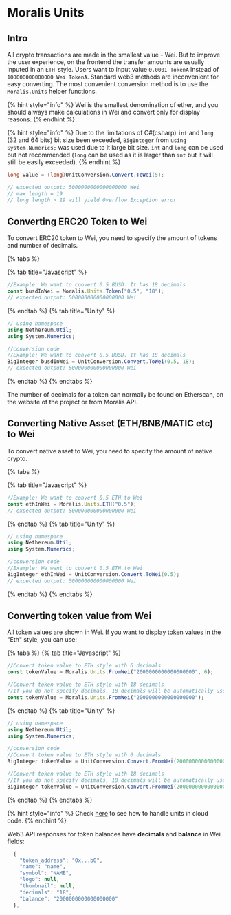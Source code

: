 # Moralis Units

## Intro

All crypto transactions are made in the smallest value - Wei. But to improve the user experience, on the frontend the transfer amounts are usually inputed in an `ETH `style. Users want to input value `0.0001 TokenA` instead of `100000000000000 Wei TokenA`. Standard web3 methods are inconvenient for easy converting. The most convenient conversion method is to use the `Moralis.Units` helper functions.

{% hint style="info" %}
Wei is the smallest denomination of ether, and you should always make calculations in Wei and convert only for display reasons.
{% endhint %}

{% hint style="info" %}
Due to the limitations of C#(csharp) `int` and `long` (32 and 64 bits) bit size been exceeded, `BigInteger` from `using System.Numerics;` was used due to it large bit size. `int` and `long` can be used but not recommended (`long` can be used as it is larger than `int` but it will still be easily exceeded).
{% endhint %}

```csharp
long value = (long)UnitConversion.Convert.ToWei(5);

// expected output: 5000000000000000000 Wei
// max length = 19
// long length > 19 will yield Overflow Exception error
```

## Converting ERC20 Token to Wei

To convert ERC20 token to Wei, you need to specify the amount of tokens and number of decimals.

{% tabs %}

{% tab title="Javascript" %}

```javascript
//Example: We want to convert 0.5 BUSD. It has 18 decimals
const busdInWei = Moralis.Units.Token("0.5", "18");
// expected output: 500000000000000000 Wei
```

{% endtab %}
{% tab title="Unity" %}

```csharp
// using namespace
using Nethereum.Util;
using System.Numerics;

//conversion code
//Example: We want to convert 0.5 BUSD. It has 18 decimals
BigInteger busdInWei = UnitConversion.Convert.ToWei(0.5, 18);
// expected output: 500000000000000000 Wei
```

{% endtab %}
{% endtabs %}

The number of decimals for a token can normally be found on Etherscan, on the website of the project or from Moralis API.

## Converting Native Asset (ETH/BNB/MATIC etc) to Wei

To convert native asset to Wei, you need to specify the amount of native crypto.

{% tabs %}

{% tab title="Javascript" %}

```javascript
//Example: We want to convert 0.5 ETH to Wei
const ethInWei = Moralis.Units.ETH("0.5");
// expected output: 500000000000000000 Wei
```

{% endtab %}
{% tab title="Unity" %}

```csharp
// using namespace
using Nethereum.Util;
using System.Numerics;

//conversion code
//Example: We want to convert 0.5 ETH to Wei
BigInteger ethInWei = UnitConversion.Convert.ToWei(0.5);
// expected output: 500000000000000000 Wei
```

{% endtab %}
{% endtabs %}

## Converting token value from Wei

All token values are shown in Wei. If you want to display token values in the "Eth" style, you can use:

{% tabs %}
{% tab title="Javascript" %}

```javascript
//Convert token value to ETH style with 6 decimals
const tokenValue = Moralis.Units.FromWei("2000000000000000000", 6);

//Convert token value to ETH style with 18 decimals
//If you do not specify decimals, 18 decimals will be automatically used
const tokenValue = Moralis.Units.FromWei("2000000000000000000");
```

{% endtab %}
{% tab title="Unity" %}

```csharp
// using namespace
using Nethereum.Util;
using System.Numerics;

//conversion code
//Convert token value to ETH style with 6 decimals
BigInteger tokenValue = UnitConversion.Convert.FromWei(2000000000000000000,6);

//Convert token value to ETH style with 18 decimals
//If you do not specify decimals, 18 decimals will be automatically used
BigInteger tokenValue = UnitConversion.Convert.FromWei(2000000000000000000);
```

{% endtab %}
{% endtabs %}

{% hint style="info" %}
Check [here](../cloud-code/cloud-functions.md#units) to see how to handle units in cloud code.
{% endhint %}

Web3 API responses for token balances have **decimals** and **balance** in Wei fields:

```javascript
  {
    "token_address": "0x...b0",
    "name": "name",
    "symbol": "NAME",
    "logo": null,
    "thumbnail": null,
    "decimals": "18",
    "balance": "2000000000000000000"
  },
```
